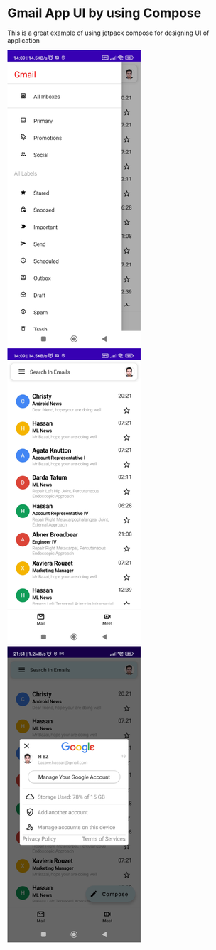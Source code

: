 # Gmail App UI by using Compose

This is a great example of using jetpack compose for designing UI of application


<p float="center">
  <img src="Screenshot_2022-12-30-14-09-11-280_com.bzy.mailbox.jpg" width="300" />
  <img src="Screenshot_2022-12-30-14-09-13-614_com.bzy.mailbox.jpg" width="300" />
  <img src="Screenshot_2022-12-31-21-51-19-886_com.bzy.mailbox.jpg" width="300" />
</p>
